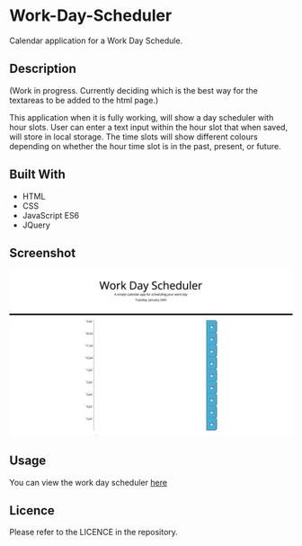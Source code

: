 # Work-Day-Scheduler
Calendar application for a Work Day Schedule.

## Description
(Work in progress. Currently deciding which is the best way for the textareas to be added to the html page.) 

This application when it is fully working, will show a day scheduler with hour slots. User can enter a text input within the hour slot that when saved, will store in local storage.
The time slots will show different colours depending on whether the hour time slot is in the past, present, or future.

## Built With 
* HTML
* CSS
* JavaScript ES6
* JQuery

## Screenshot
![Work Day Scheduler](assets/images/Work-Day-Scheduler-screenshot.png)

## Usage
You can view the work day scheduler [here](https://chriscds.github.io/Work-Day-Schedular/index.html)

## Licence
Please refer to the LICENCE in the repository.